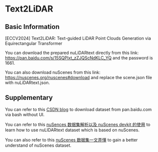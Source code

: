 # Text2LiDAR

## Basic Information

[ECCV2024] Text2LiDAR: Text-guided LiDAR Point Clouds Generation via Equirectangular Transformer

You can download the prepared nuLiDARtext directly from this link:  
https://pan.baidu.com/s/15SQPlxt_zZJQScNdKLC_YQ and the password is 1661.

You can also download nuScenes from this link:  
https://nuscenes.org/nuscenes#download and replace the scene.json file with nuLiDARtext.json.

##  Supplementary

You can refer to this [CSDN blog](https://blog.csdn.net/Miller_em/article/details/132025409) to download dataset from pan.baidu.com via bash without UI.

You can refer to this [nuSences 数据集解析以及 nuScenes devkit 的使用](https://blog.csdn.net/zyw2002/article/details/128292100) to learn how to use nuLIDARtext dataset which is based on nuScenes.

You can also refer to this [nuScenes 数据集一文弄懂](https://mp.weixin.qq.com/s/e471aEFUOhsYPbmvQKIZLg) to gain a better understand of nuScenes dataset.